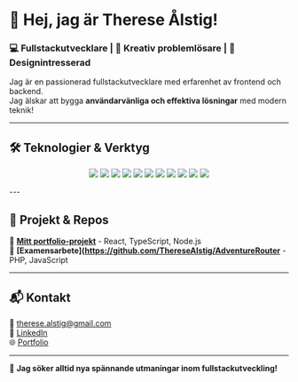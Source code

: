 # 👋 Hej, jag är Therese Ålstig!  

### 💻 Fullstackutvecklare | 🚀 Kreativ problemlösare | 🎨 Designintresserad

Jag är en passionerad fullstackutvecklare med erfarenhet av frontend och backend.  
Jag älskar att bygga **användarvänliga och effektiva lösningar** med modern teknik!  

---

## 🛠 **Teknologier & Verktyg**
<p align="center">
  <img src="https://img.shields.io/badge/-React-61DAFB?style=flat-circle&logo=react&logoColor=white" />
  <img src="https://img.shields.io/badge/-TypeScript-3178C6?style=flat-circle&logo=typescript&logoColor=white" />
  <img src="https://img.shields.io/badge/-JavaScript-F7DF1E?style=flat-circle&logo=javascript&logoColor=black" />
  <img src="https://img.shields.io/badge/-HTML5-E34F26?style=flat-circle&logo=html5&logoColor=white" />
  <img src="https://img.shields.io/badge/-CSS3-1572B6?style=flat-circle&logo=css3&logoColor=white" />
  <img src="https://img.shields.io/badge/-Node.js-339933?style=flat-circle&logo=node.js&logoColor=white" />
  <img src="https://img.shields.io/badge/-PHP-777BB4?style=flat-circle&logo=php&logoColor=white" />
  <img src="https://img.shields.io/badge/-MySQL-4479A1?style=flat-circle&logo=mysql&logoColor=white" />
  <img src="https://img.shields.io/badge/-Git-F05032?style=flat-circle&logo=git&logoColor=white" />
  <img src="https://img.shields.io/badge/-WordPress-21759B?style=flat-circle&logo=wordpress&logoColor=white" />
  <img src="https://img.shields.io/badge/-WooCommerce-96588A?style=flat-circle&logo=woocommerce&logoColor=white" />
</p>
---

## 📌 **Projekt & Repos**
🔹 **[Mitt portfolio-projekt](https://github.com/ThereseAlstig/portfolio)** - React, TypeScript, Node.js  
🔹 **[Examensarbete](https://github.com/ThereseAlstig/AdventureRouter** - PHP, JavaScript  

---

## 📬 **Kontakt**
📧 therese.alstig@gmail.com  
💼 [LinkedIn](https://linkedin.com/in/theresealstig)  
🌐 [Portfolio](https://portfolio-zeta-sage-57.vercel.app/)  

---

🎯 **Jag söker alltid nya spännande utmaningar inom fullstackutveckling!**

